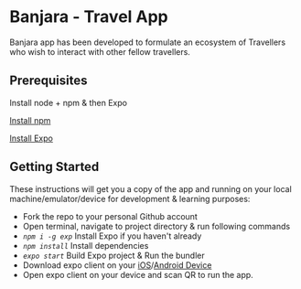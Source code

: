 # Banjara - Travel App

Banjara app has been developed to formulate an ecosystem of Travellers who wish to interact with other fellow travellers.

## Prerequisites

Install node + npm & then Expo

[Install npm](https://www.npmjs.com/get-npm)

[Install Expo](https://docs.expo.io/versions/latest/)

## Getting Started

These instructions will get you a copy of the app and running on your local machine/emulator/device for development & learning purposes:

- Fork the repo to your personal Github account
- Open terminal, navigate to project directory & run following commands
- *`npm i -g exp`* Install Expo if you haven't already
- *`npm install`* Install dependencies
- *`expo start`* Build Expo project & Run the bundler
- Download expo client on your [iOS](https://itunes.apple.com/us/app/expo-client/id982107779?mt=8)/[Android Device](https://play.google.com/store/apps/details?id=host.exp.exponent)
- Open expo client on your device and scan QR to run the app.
